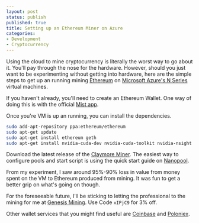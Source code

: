 ```yaml
---
layout: post
status: publish
published: true
title: Setting up an Ethereum Miner on Azure
categories:
- Development
- Cryptocurrency
---
```


Using the cloud to mine cryptocurrency is literally the worst way to go about it. You'll pay through the nose for the hardware. However, should you just want to be experimenting without getting into hardware, here are the simple steps to get up an running mining [Ethereum](https://www.ethereum.org/) on [Microsoft Azure's N Series](https://azure.microsoft.com/en-us/pricing/details/virtual-machines/series/) virtual machines.

If you haven't already, you'll need to create an Ethereum Wallet. One way of doing this is with the official [Mist app](https://github.com/ethereum/mist).

Once you're VM is up an running, you can install the dependencies.

```bash
sudo add-apt-repository ppa:ethereum/ethereum
sudo apt-get update
sudo apt-get install ethereum geth
sudo apt-get install nvidia-cuda-dev nvidia-cuda-toolkit nvidia-nsight
```

Download the latest release of the [Claymore Miner](https://github.com/nanopool/Claymore-Dual-Miner/releases). The easiest way to configure pools and start script is using the quick start guide on [Nanopool](https://nanopool.org/).

From my experiment, I saw around 95%-90% loss in value from money spent on the VM to Ethereum produced from mining. It was fun to get a better grip on what's going on though.

For the foreseeable future, I'll be sticking to letting the professional to the mining for me at [Genesis Mining](https://www.genesis-mining.com/a/1077991). Use Code `xIPjC9` for 3% off.

Other wallet services that you might find useful are [Coinbase](https://www.coinbase.com/join/592732c0f0da04054fc01566) and [Poloniex](https://poloniex.com/).
